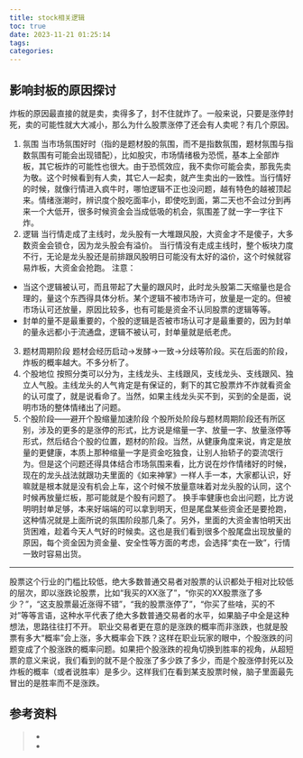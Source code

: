```yaml
---
title: stock相关逻辑
toc: true
date: 2023-11-21 01:25:14
tags:
categories:
---
```


## 影响封板的原因探讨
炸板的原因最直接的就是卖，卖得多了，封不住就炸了。一般来说，只要是涨停封死，卖的可能性就大大减小，那么为什么股票涨停了还会有人卖呢？有几个原因。
1. 氛围
当市场氛围好时（指的是题材股的氛围，而不是指数氛围，题材氛围与指数氛围有可能会出现错配），比如股灾，市场情绪极为恐慌，基本上全部炸板，其它板炸的可能性也很大。由于恐慌效应，我不卖你可能会卖，那我先卖为敬。这个时候看到有人卖，其它人一起卖，就产生卖出的一致性。当行情好的时候，就像行情进入疯牛时，哪怕逻辑不正也没问题，越有特色的越被顶起来。情绪涨潮时，辨识度个股吃面率小，即使吃到面，第二天也不会过分到再来一个大低开，很多时候资金会当成低吸的机会，氛围差了就一字一字往下炸。
2. 逻辑
当行情走成了主线时，龙头股有一大堆跟风股，大资金才不是傻子，大多数资金会锁仓，因为龙头股会有溢价。
当行情没有走成主线时，整个板块力度不行，无论是龙头股还是前排跟风股明日可能没有太好的溢价，这个时候就容易炸板，大资金会抢跑。
注意：
* 当这个逻辑被认可，而且带起了大量的跟风时，此时龙头股第二天缩量也是合理的，量这个东西得具体分析。某个逻辑不被市场许可，放量是一定的。但被市场认可还放量，原因比较多，也有可能是资金不认同股票的逻辑等等。
* 封单的量不是最重要的，个股的逻辑是否被市场认可才是最重要的，因为封单的量永远都小于流通盘，逻辑不被认可，封单量就是纸老虎。
3. 题材周期阶段
题材会经历启动→发酵→一致→分歧等阶段。买在后面的阶段，炸板的概率越大。不多分析了。
4. 个股地位
按照分类可以分为，主线龙头、主线跟风，支线龙头、支线跟风、独立人气股。主线龙头的人气肯定是有保证的，剩下的其它股票炸不炸就看资金的认可度了，就是说看命了。当然，如果主线龙头买不到，买到的全是面，说明市场的整体情绪出了问题。
5. 个股阶段——避开个股缩量加速阶段
个股所处阶段与题材周期阶段还有所区别，涉及的更多的是涨停的形式，比方说是缩量一字、放量一字、放量涨停等形式，然后结合个股的位置，题材的阶段。当然，从健康角度来说，肯定是放量的更健康，本质上那种缩量一字是资金吃独食，让别人抬轿子的耍流氓行为。但是这个问题还得具体结合市场氛围来看，比方说在炒作情绪好的时候，现在的龙头战法就跟功夫里面的《如来神掌》一样人手一本，大家都认识，好嘛就是根本就是没有机会上车，这个时候不放量意味着对龙头股的认同，这个时候再放量烂板，那可能就是个股有问题了。
换手率健康也会出问题，比方说明明封单足够，本来好端端的可以拿到明天，但是尾盘某些资金还是要抢跑，这种情况就是上面所说的氛围阶段那几条了。另外，里面的大资金害怕明天出货困难，趁着今天人气好的时候卖。这也是我们看到很多个股尾盘出现放量的原因，每个资金因为资金量、安全性等方面的考虑，会选择“卖在一致”，行情一致时容易出货。


---
股票这个行业的门槛比较低，绝大多数普通交易者对股票的认识都处于相对比较低的层次，即以涨跌论股票，比如“我买的XX涨了”，“你买的XX股票涨了多少？”，“这支股票最近涨得不错”，“我的股票涨停了”，“你买了些啥，买的不对”等等言语，这种水平代表了绝大多数普通交易者的水平，如果脑子中全是这种想法，思路往往打不开。
职业交易者更在意的是涨跌的概率而非涨跌，也就是股票有多大“概率”会上涨，多大概率会下跌？这样在职业玩家的眼中，个股涨跌的问题变成了个股涨跌的概率问题。如果把个股涨跌的视角切换到胜率的视角，从超短票的意义来说，我们看到的就不是个股涨了多少跌了多少，而是个股涨停封死以及炸板的概率（或者说胜率）是多少。这样我们在看到某支股票时候，脑子里面最先冒出的是胜率而不是涨跌。


## 参考资料
> - [](https://mp.weixin.qq.com/s/3xY1PZ0fzQMwMKrJ4GMfSw)
> - [](https://mp.weixin.qq.com/s/DZ3DlFYL-XjHSfKtD9dn6g)
